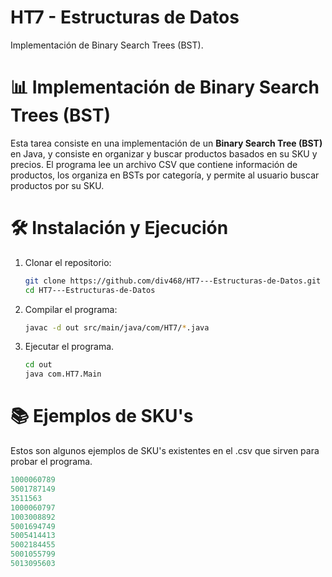 # HT7 - Estructuras de Datos
Implementación de Binary Search Trees (BST).

# 📊 Implementación de Binary Search Trees (BST)
Esta tarea consiste en una implementación de un **Binary Search Tree (BST)** en Java, y consiste en organizar y buscar productos basados en su SKU y precios. El programa lee un archivo CSV que contiene información de productos, los organiza en BSTs por categoría, y permite al usuario buscar productos por su SKU.

# 🛠️ Instalación y Ejecución
1. Clonar el repositorio:
    ```bash
    git clone https://github.com/div468/HT7---Estructuras-de-Datos.git
    cd HT7---Estructuras-de-Datos
    ```

2. Compilar el programa:
    ```bash 
    javac -d out src/main/java/com/HT7/*.java
    ```

3. Ejecutar el programa.
    ```bash
    cd out
    java com.HT7.Main
    ```

# 📚 Ejemplos de SKU's
Estos son algunos ejemplos de SKU's existentes en el .csv que sirven para probar el programa.
```lisp
1000060789
5001787149
3511563
1000060797
1003008892
5001694749
5005414413
5002184455
5001055799
5013095603
```